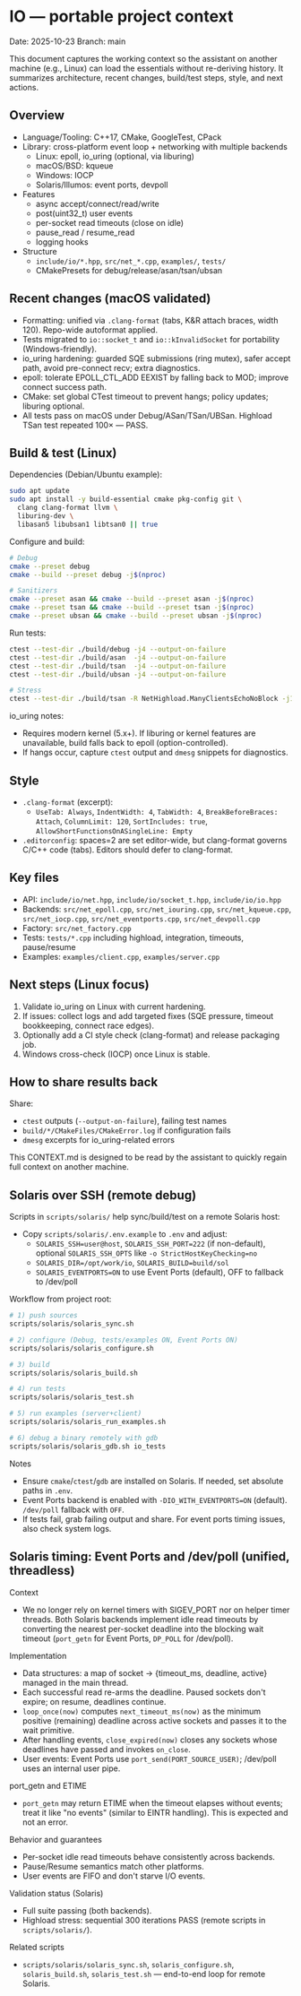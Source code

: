 # IO — portable project context

Date: 2025-10-23
Branch: main

This document captures the working context so the assistant on another machine (e.g., Linux) can load the essentials without re-deriving history. It summarizes architecture, recent changes, build/test steps, style, and next actions.

## Overview

- Language/Tooling: C++17, CMake, GoogleTest, CPack
- Library: cross-platform event loop + networking with multiple backends
  - Linux: epoll, io_uring (optional, via liburing)
  - macOS/BSD: kqueue
  - Windows: IOCP
  - Solaris/Illumos: event ports, devpoll
- Features
  - async accept/connect/read/write
  - post(uint32_t) user events
  - per-socket read timeouts (close on idle)
  - pause_read / resume_read
  - logging hooks
- Structure
  - `include/io/*.hpp`, `src/net_*.cpp`, `examples/`, `tests/`
  - CMakePresets for debug/release/asan/tsan/ubsan

## Recent changes (macOS validated)

- Formatting: unified via `.clang-format` (tabs, K&R attach braces, width 120). Repo-wide autoformat applied.
- Tests migrated to `io::socket_t` and `io::kInvalidSocket` for portability (Windows-friendly).
- io_uring hardening: guarded SQE submissions (ring mutex), safer accept path, avoid pre-connect recv; extra diagnostics.
- epoll: tolerate EPOLL_CTL_ADD EEXIST by falling back to MOD; improve connect success path.
- CMake: set global CTest timeout to prevent hangs; policy updates; liburing optional.
- All tests pass on macOS under Debug/ASan/TSan/UBSan. Highload TSan test repeated 100× — PASS.

## Build & test (Linux)

Dependencies (Debian/Ubuntu example):

```bash
sudo apt update
sudo apt install -y build-essential cmake pkg-config git \
  clang clang-format llvm \
  liburing-dev \
  libasan5 libubsan1 libtsan0 || true
```

Configure and build:

```bash
# Debug
cmake --preset debug
cmake --build --preset debug -j$(nproc)

# Sanitizers
cmake --preset asan && cmake --build --preset asan -j$(nproc)
cmake --preset tsan && cmake --build --preset tsan -j$(nproc)
cmake --preset ubsan && cmake --build --preset ubsan -j$(nproc)
```

Run tests:

```bash
ctest --test-dir ./build/debug -j4 --output-on-failure
ctest --test-dir ./build/asan  -j4 --output-on-failure
ctest --test-dir ./build/tsan  -j4 --output-on-failure
ctest --test-dir ./build/ubsan -j4 --output-on-failure

# Stress
ctest --test-dir ./build/tsan -R NetHighload.ManyClientsEchoNoBlock -j1 --repeat until-fail:100 --output-on-failure
```

io_uring notes:

- Requires modern kernel (5.x+). If liburing or kernel features are unavailable, build falls back to epoll (option-controlled).
- If hangs occur, capture `ctest` output and `dmesg` snippets for diagnostics.

## Style

- `.clang-format` (excerpt):
  - `UseTab: Always`, `IndentWidth: 4`, `TabWidth: 4`, `BreakBeforeBraces: Attach`, `ColumnLimit: 120`, `SortIncludes: true`, `AllowShortFunctionsOnASingleLine: Empty`
- `.editorconfig`: spaces=2 are set editor-wide, but clang-format governs C/C++ code (tabs). Editors should defer to clang-format.

## Key files

- API: `include/io/net.hpp`, `include/io/socket_t.hpp`, `include/io/io.hpp`
- Backends: `src/net_epoll.cpp`, `src/net_iouring.cpp`, `src/net_kqueue.cpp`, `src/net_iocp.cpp`, `src/net_eventports.cpp`, `src/net_devpoll.cpp`
- Factory: `src/net_factory.cpp`
- Tests: `tests/*.cpp` including highload, integration, timeouts, pause/resume
- Examples: `examples/client.cpp`, `examples/server.cpp`

## Next steps (Linux focus)

1) Validate io_uring on Linux with current hardening.
2) If issues: collect logs and add targeted fixes (SQE pressure, timeout bookkeeping, connect race edges).
3) Optionally add a CI style check (clang-format) and release packaging job.
4) Windows cross-check (IOCP) once Linux is stable.

## How to share results back

Share:
- `ctest` outputs (`--output-on-failure`), failing test names
- `build/*/CMakeFiles/CMakeError.log` if configuration fails
- `dmesg` excerpts for io_uring-related errors

This CONTEXT.md is designed to be read by the assistant to quickly regain full context on another machine.

## Solaris over SSH (remote debug)

Scripts in `scripts/solaris/` help sync/build/test on a remote Solaris host:

- Copy `scripts/solaris/.env.example` to `.env` and adjust:
  - `SOLARIS_SSH=user@host`, `SOLARIS_SSH_PORT=222` (if non-default), optional `SOLARIS_SSH_OPTS` like `-o StrictHostKeyChecking=no`
  - `SOLARIS_DIR=/opt/work/io`, `SOLARIS_BUILD=build/sol`
  - `SOLARIS_EVENTPORTS=ON` to use Event Ports (default), OFF to fallback to /dev/poll

Workflow from project root:

```bash
# 1) push sources
scripts/solaris/solaris_sync.sh

# 2) configure (Debug, tests/examples ON, Event Ports ON)
scripts/solaris/solaris_configure.sh

# 3) build
scripts/solaris/solaris_build.sh

# 4) run tests
scripts/solaris/solaris_test.sh

# 5) run examples (server+client)
scripts/solaris/solaris_run_examples.sh

# 6) debug a binary remotely with gdb
scripts/solaris/solaris_gdb.sh io_tests
```

Notes
- Ensure `cmake`/`ctest`/`gdb` are installed on Solaris. If needed, set absolute paths in `.env`.
- Event Ports backend is enabled with `-DIO_WITH_EVENTPORTS=ON` (default). `/dev/poll` fallback with `OFF`.
- If tests fail, grab failing output and share. For event ports timing issues, also check system logs.

## Solaris timing: Event Ports and /dev/poll (unified, threadless)

Context
- We no longer rely on kernel timers with SIGEV_PORT nor on helper timer threads. Both Solaris backends implement idle read timeouts by converting the nearest per-socket deadline into the blocking wait timeout (`port_getn` for Event Ports, `DP_POLL` for /dev/poll).

Implementation
- Data structures: a map of socket -> {timeout_ms, deadline, active} managed in the main thread.
- Each successful read re-arms the deadline. Paused sockets don't expire; on resume, deadlines continue.
- `loop_once(now)` computes `next_timeout_ms(now)` as the minimum positive (remaining) deadline across active sockets and passes it to the wait primitive.
- After handling events, `close_expired(now)` closes any sockets whose deadlines have passed and invokes `on_close`.
- User events: Event Ports use `port_send(PORT_SOURCE_USER)`; /dev/poll uses an internal user pipe.

port_getn and ETIME
- `port_getn` may return ETIME when the timeout elapses without events; treat it like "no events" (similar to EINTR handling). This is expected and not an error.

Behavior and guarantees
- Per-socket idle read timeouts behave consistently across backends.
- Pause/Resume semantics match other platforms.
- User events are FIFO and don't starve I/O events.

Validation status (Solaris)
- Full suite passing (both backends).
- Highload stress: sequential 300 iterations PASS (remote scripts in `scripts/solaris/`).

Related scripts
- `scripts/solaris/solaris_sync.sh`, `solaris_configure.sh`, `solaris_build.sh`, `solaris_test.sh` — end-to-end loop for remote Solaris.
